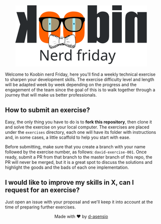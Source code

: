 <p align="center">
  <img src="assets/nerd_koobin_logo.svg" />
</p>

Welcome to Koobin nerd Friday, here you'll find a weekly technical exercise to sharpen your development skills. The exercise difficulty level and length will be adapted week by week depending on the progress and the engagement of the team since the goal of this is to walk together through a journey that will make us better professionals.

## How to submit an exercise?

Easy, the only thing you have to do is to **fork this repository**, then clone it and solve the exercise on your local computer. The exercises are placed under the `exercises` directory, each one will have its folder with instructions and, in some cases, a little scaffold to help you start with ease.

Before submitting, make sure that you create a branch with your name followed by the exercise number, as follows: `david-exercise-001`. Once ready, submit a PR from that branch to the master branch of this repo, the PR will never be merged, but it is a great spot to discuss the solutions and highlight the goods and the bads of each one implementation.

## I would like to improve my skills in X, can I request for an exercise?

Just open an issue with your proposal and we'll keep it into account at the time of preparing further exercises.

<div align="center">
  Made with <span role="img">❤️</span> by <a href="https://github.com/d-asensio">d-asensio</a>
</div>
